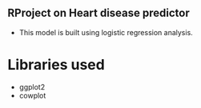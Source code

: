## RProject on Heart disease predictor
- This model is built using logistic regression analysis.
# Libraries used
- ggplot2
- cowplot
